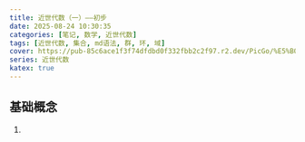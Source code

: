 ```yaml
---
title: 近世代数（一）——初步
date: 2025-08-24 10:30:35
categories: [笔记, 数学, 近世代数]
tags: [近世代数, 集合, md语法, 群, 环, 域]
cover: https://pub-85c6ace1f3f74dfdbd0f332fbb2c2f97.r2.dev/PicGo/%E5%B0%8F%E7%8B%97%E7%8B%97.jpg
series: 近世代数
katex: true
---
```


## 基础概念

1. 